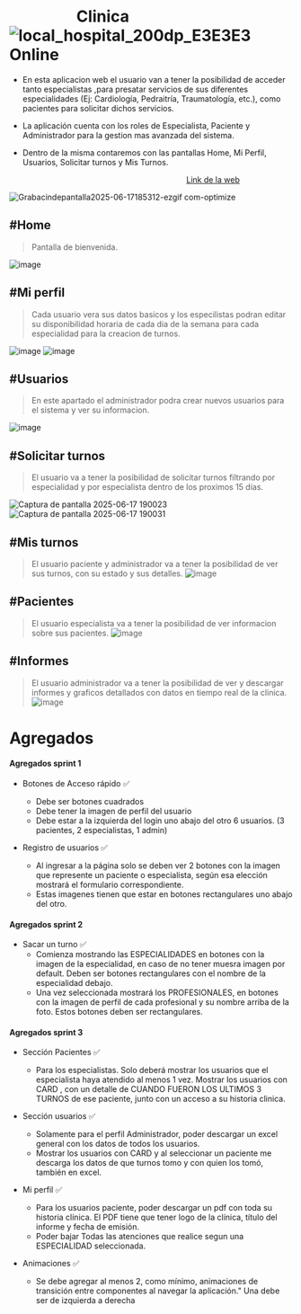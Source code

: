 


# &nbsp; &nbsp;  &nbsp;  &nbsp;  &nbsp;  &nbsp;  &nbsp;  &nbsp;  &nbsp; Clinica  &nbsp; &nbsp;  ![local_hospital_200dp_E3E3E3](https://github.com/user-attachments/assets/b3a4022d-2289-4a3c-8a38-ef7f2a91abee)  &nbsp; &nbsp; Online



- En esta aplicacion web el usuario van a tener la posibilidad de acceder tanto especialistas ,para presatar servicios
 de sus diferentes especialidades (Ej: Cardiología, Pedraitría, Traumatología, etc.), como pacientes para solicitar dichos servicios. <br/> 

- La aplicación cuenta con los roles de Especialista, Paciente y Administrador para la gestion mas avanzada del sistema.  <br/>

- Dentro de la misma contaremos con las pantallas Home, Mi Perfil, Usuarios, Solicitar turnos y Mis Turnos. <br/>

 &nbsp; &nbsp;  &nbsp;  &nbsp;  &nbsp;  &nbsp;  &nbsp;  &nbsp;  &nbsp;  &nbsp; &nbsp;  &nbsp;  &nbsp;  &nbsp;  &nbsp;  &nbsp;  &nbsp;  &nbsp;  &nbsp; &nbsp;  &nbsp;  &nbsp;  &nbsp;  &nbsp;  &nbsp;  &nbsp;  &nbsp; &nbsp; &nbsp;  &nbsp;  &nbsp;  &nbsp;  &nbsp;  &nbsp;  &nbsp;  &nbsp; &nbsp; &nbsp;  &nbsp;  &nbsp; 
 [Link de la web](https://clinicaonline-27fd8.web.app/)


![Grabacindepantalla2025-06-17185312-ezgif com-optimize](https://github.com/user-attachments/assets/c85e6b43-cedb-4682-9828-461d9dbfe3bb)


## #Home
> Pantalla de bienvenida.


![image](https://github.com/user-attachments/assets/512b1dd2-5702-4a94-a33e-2c678a696c58)

## #Mi perfil
> Cada usuario vera sus datos basicos y los especilistas podran editar su disponibilidad horaria de cada dia de la semana para cada especialidad
para la creacion de turnos.


![image](https://github.com/user-attachments/assets/68717ee7-1b64-4906-b2d4-52241380358a)
![image](https://github.com/user-attachments/assets/4018535c-caaa-4183-87f7-e7f62a7423a6)


## #Usuarios
> En este apartado el administrador podra crear nuevos usuarios para el sistema y ver su informacion.


![image](https://github.com/user-attachments/assets/e172e84f-63af-4961-8bc0-905c17ef0a68)

## #Solicitar turnos
> El usuario va a tener la posibilidad de solicitar turnos filtrando por especialidad y por especialista dentro de los proximos 15 días.


![Captura de pantalla 2025-06-17 190023](https://github.com/user-attachments/assets/b533b9d6-d4c0-4c28-856a-0e2ae21b91e6)
![Captura de pantalla 2025-06-17 190031](https://github.com/user-attachments/assets/38104e68-be6f-466d-a956-95e57a582739)


## #Mis turnos
> El usuario paciente y administrador va a tener la posibilidad de ver sus turnos, con su estado y sus detalles.
![image](https://github.com/user-attachments/assets/7c18ef44-c3dc-4759-b989-4b2c205d272d)


## #Pacientes
> El usuario especialista va a tener la posibilidad de ver informacion sobre sus pacientes.
![image](https://github.com/user-attachments/assets/fe8efed1-75ce-4c51-bdea-5c6c2e0152d1)


## #Informes
> El usuario administrador va a tener la posibilidad de ver y descargar informes y graficos detallados con datos en tiempo real de la clinica.
![image](https://github.com/user-attachments/assets/36648dbd-165d-4922-ac0b-2d2fac15b087)







# Agregados


#### Agregados sprint 1

* Botones de Acceso rápido ✅
    - Debe ser botones cuadrados
    - Debe tener la imagen de perfil del usuario
    - Debe estar a la izquierda del login uno abajo del otro 6 usuarios. (3 pacientes, 2 especialistas, 1 admin)

* Registro de usuarios ✅
    - Al ingresar a la página solo se deben ver 2 botones con la imagen que represente un paciente o especialista, según esa elección mostrará el formulario correspondiente.
    - Estas imagenes tienen que estar en botones rectangulares uno abajo del otro.


#### Agregados sprint 2
* Sacar un turno ✅
    - Comienza mostrando las ESPECIALIDADES en botones con la imagen de la especialidad, en caso de no tener muesra imagen por default. Deben ser botones rectangulares con el nombre de la especialidad debajo. 
    - Una vez seleccionada mostrará los PROFESIONALES, en botones con la imagen de perfil de cada profesional y su nombre arriba de la foto. Estos botones deben ser rectangulares.


#### Agregados sprint 3
* Sección Pacientes ✅
    - Para los especialistas. Solo deberá mostrar los usuarios que el especialista haya atendido al menos 1 vez. Mostrar los usuarios con CARD , con un detalle de CUANDO FUERON LOS ULTIMOS 3 TURNOS de ese paciente, junto con un acceso a su historia clinica.

* Sección usuarios ✅
    - Solamente para el perfil Administrador, poder descargar un excel general con los datos de todos los usuarios. 
    - Mostrar los usuarios con CARD y al seleccionar un paciente me descarga los datos de que turnos tomo y con quien los tomó, también en excel.

* Mi perfil	✅
    - Para los usuarios paciente, poder descargar un pdf con toda su historia clínica. El PDF tiene que tener logo de la clínica, título del informe y fecha de emisión.
    - Poder bajar Todas las atenciones que realice segun una ESPECIALIDAD seleccionada.

* Animaciones ✅
    - Se debe agregar al menos 2, como mínimo, animaciones de transición entre componentes al navegar la aplicación."	Una debe ser de izquierda a derecha

